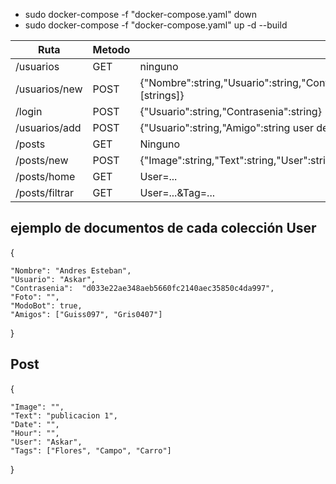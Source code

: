 * sudo docker-compose -f "docker-compose.yaml" down
* sudo docker-compose -f "docker-compose.yaml" up -d --build

|Ruta			|Metodo	  	|		|	
| ----------- 		| ------------- 	|------------	|
|/usuarios	      	|	GET	  	|ninguno	|
|/usuarios/new		|      POST	  	|{"Nombre":string,"Usuario":string,"Contrasenia":string,"Foto":string,"ModoBot":bool,"Amigos":[strings]}		|
|/login			|      POST		|{"Usuario":string,"Contrasenia":string}		|
|/usuarios/add		|      POST	  	|{"Usuario":string,"Amigo":string user del nuevo amigo}		|
|/posts			|      GET	  	|Ninguno	|
|/posts/new		|      POST	  	|{"Image":string,"Text":string,"User":string quien publica,"Tags":[strings]}		|
|/posts/home		|      GET	  	|User=...	|		
|/posts/filtrar	|      GET	  	|User=...&Tag=...|


ejemplo de documentos de cada colección
User
----
{
 
    "Nombre": "Andres Esteban",
    "Usuario": "Askar",
    "Contrasenia": 	"d033e22ae348aeb5660fc2140aec35850c4da997",
    "Foto": "",
    "ModoBot": true,
    "Amigos": ["Guiss097", "Gris0407"]
}

Post
----
{

    "Image": "",
    "Text": "publicacion 1",
    "Date": "",
    "Hour": "",
    "User": "Askar",
    "Tags": ["Flores", "Campo", "Carro"]
}